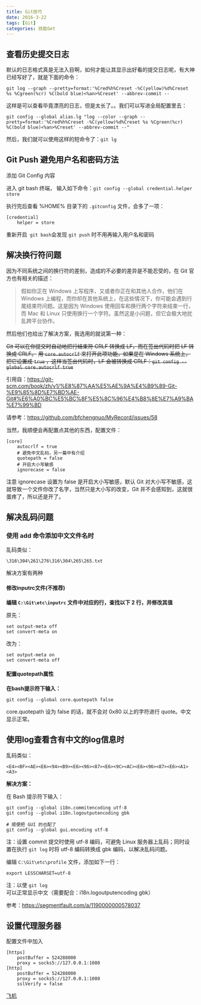 ```yaml
---
title: Git技巧
date: 2016-3-22
tags: [Git]
categories: 技能Get
---
```


## **查看历史提交日志**

默认的日志格式真是无法入目啊，如何才能让其显示出好看的提交日志呢，有大神已经写好了，就是下面的命令：

`git log --graph --pretty=format:'%Cred%h%Creset -%C(yellow)%d%Creset %s %Cgreen(%cr) %C(bold blue)<%an>%Creset' --abbrev-commit --`
<!-- more -->
这样是可以查看毕竟漂亮的日志，但是太长了。。我们可以写进全局配置里去：

`git config --global alias.lg "log --color --graph --pretty=format:'%Cred%h%Creset -%C(yellow)%d%Creset %s %Cgreen(%cr) %C(bold blue)<%an>%Creset' --abbrev-commit --"`

然后，我们就可以使用这样的短命令了：`git lg`

## Git Push 避免用户名和密码方法

添加 Git Config 内容

进入 git bash 终端， 输入如下命令：`git config --global credential.helper store`

执行完后查看 %HOME% 目录下的 `.gitconfig` 文件，会多了一项：
``` 
[credential]
    helper = store
```
重新开启` git bash`会发现 `git push` 时不用再输入用户名和密码

## 解决换行符问题

因为不同系统之间的换行符的差别，造成的不必要的差异是不能忍受的，在 Git 官方也有相关的描述：

> 假如你正在 Windows 上写程序，又或者你正在和其他人合作，他们在 Windows 上编程，而你却在其他系统上，在这些情况下，你可能会遇到行尾结束符问题。这是因为 Windows 使用回车和换行两个字符来结束一行，而 Mac 和 Linux 只使用换行一个字符。虽然这是小问题，但它会极大地扰乱跨平台协作。

然后他们也给出了解决方案，我选用的就说第一种：

~~Git 可以在你提交时自动地把行结束符 CRLF 转换成 LF，而在签出代码时把 LF 转换成 CRLF。~~
~~用 `core.autocrlf` 来打开此项功能，如果是在 Windows 系统上，把它设置成 `true` ，这样当签出代码时，LF 会被转换成 CRLF：`git config --global core.autocrlf true`~~

引用自：https://git-scm.com/book/zh/v1/%E8%87%AA%E5%AE%9A%E4%B9%89-Git-%E9%85%8D%E7%BD%AE-Git#%E6%A0%BC%E5%BC%8F%E5%8C%96%E4%B8%8E%E7%A9%BA%E7%99%BD

请参考：https://github.com/bfchengnuo/MyRecord/issues/58

当然，我顺便会再配置点其他的东西，配置文件：

``` 
[core]
	autocrlf = true
	# 避免中文乱码，另一篇中有介绍
	quotepath = false
	# 开启大小写敏感
	ignorecase = false
```

注意 ignorecase 设置为 false 是开启大小写敏感，默认 Git 对大小写不敏感，这就导致一个文件你改了名字，当然只是大小写的改变，Git 并不会感知到，这就很蛋疼了，所以还是开了。

## 解决乱码问题

### 使用 add 命令添加中文文件名时

乱码类似：

```
\316\304\261\276\316\304\265\265.txt
```

解决方案有两种

#### 修改inputrc文件(不推荐)

**编辑 `C:\Git\etc\inputrc` 文件中对应的行，查找以下 2 行，并修改其值**

原先：

```
set output-meta off
set convert-meta on
```

改为：

```
set output-meta on
set convert-meta off
```

#### 配置quotepath属性

**在bash提示符下输入：**

`git config --global core.quotepath false`

core.quotepath 设为 false 的话，就不会对 0x80 以上的字符进行 quote。中文显示正常。

## 使用log查看含有中文的log信息时

乱码类似：

```
<E4><BF><AE><E6><94><B9><E6><96><87><E6><9C><AC><E6><96><87><E6><A1><A3>
```

**解决方案：**

在 Bash 提示符下输入：

```
git config --global i18n.commitencoding utf-8
git config --global i18n.logoutputencoding gbk

# 顺便把 GUI 的也配了
git config --global gui.encoding utf-8
```

注：设置 commit 提交时使用 utf-8 编码，可避免 Linux 服务器上乱码；同时设置在执行 `git log` 时将 utf-8 编码转换成 gbk 编码，以解决乱码问题。

编辑 `C:\Git\etc\profile` 文件，添加如下一行：

```
export LESSCHARSET=utf-8
```

注：以使 `git log` 可以正常显示中文（需要配合：i18n.logoutputencoding gbk）

参考：https://segmentfault.com/a/1190000000578037

## 设置代理服务器

配置文件中加入
```
[https]
	postBuffer = 524288000
	proxy = socks5://127.0.0.1:1080
[http]
	postBuffer = 524288000
	proxy = socks5://127.0.0.1:1080
	sslVerify = false
```

[飞机](http://blog.useasp.net/archive/2015/08/26/config-git-proxy-settings-on-windows.aspx)